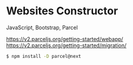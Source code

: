 # Websites Constructor

JavaScript, Bootstrap, Parcel

https://v2.parceljs.org/getting-started/webapp/
https://v2.parceljs.org/getting-started/migration/

```bash
$ npm install -D parcel@next
```
